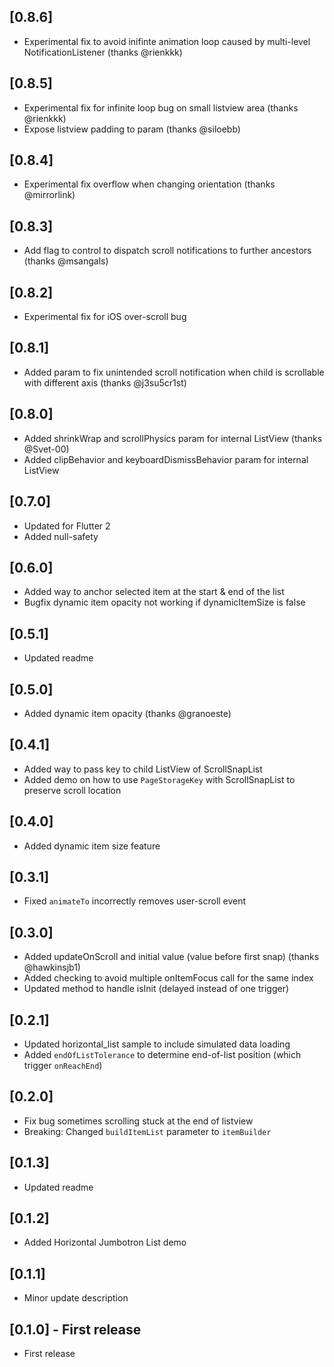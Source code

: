 ## [0.8.6]
- Experimental fix to avoid inifinte animation loop caused by multi-level NotificationListener (thanks @rienkkk)

## [0.8.5]
- Experimental fix for infinite loop bug on small listview area (thanks @rienkkk)
- Expose listview padding to param (thanks @siloebb)

## [0.8.4]
- Experimental fix overflow when changing orientation (thanks @mirrorlink)

## [0.8.3]
- Add flag to control to dispatch scroll notifications to further ancestors (thanks @msangals)

## [0.8.2]
- Experimental fix for iOS over-scroll bug

## [0.8.1]
- Added param to fix unintended scroll notification when child is scrollable with different axis (thanks @j3su5cr1st)

## [0.8.0]
- Added shrinkWrap and scrollPhysics param for internal ListView (thanks @Svet-00)
- Added clipBehavior and keyboardDismissBehavior param for internal ListView

## [0.7.0]
- Updated for Flutter 2
- Added null-safety

## [0.6.0]
- Added way to anchor selected item at the start & end of the list
- Bugfix dynamic item opacity not working if dynamicItemSize is false

## [0.5.1]
- Updated readme

## [0.5.0]
- Added dynamic item opacity (thanks @granoeste)

## [0.4.1]
- Added way to pass key to child ListView of ScrollSnapList
- Added demo on how to use `PageStorageKey` with ScrollSnapList to preserve scroll location

## [0.4.0]
- Added dynamic item size feature

## [0.3.1]
- Fixed `animateTo` incorrectly removes user-scroll event

## [0.3.0]
- Added updateOnScroll and initial value (value before first snap) (thanks @hawkinsjb1)
- Added checking to avoid multiple onItemFocus call for the same index
- Updated method to handle isInit (delayed instead of one trigger)

## [0.2.1]
- Updated horizontal_list sample to include simulated data loading
- Added `endOfListTolerance` to determine end-of-list position (which trigger `onReachEnd`)

## [0.2.0]
- Fix bug sometimes scrolling stuck at the end of listview
- Breaking: Changed `buildItemList` parameter to `itemBuilder`

## [0.1.3]
- Updated readme

## [0.1.2]
- Added Horizontal Jumbotron List demo

## [0.1.1]
- Minor update description

## [0.1.0] - First release
- First release
